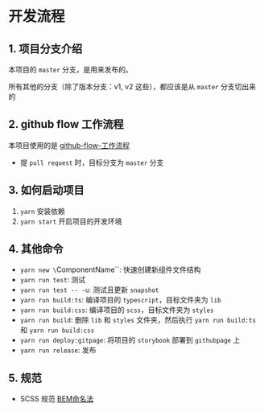 # 开发流程

## 1. 项目分支介绍

本项目的 `master` 分支，是用来发布的。

所有其他的分支（除了版本分支：v1, v2 这些），都应该是从 `master` 分支切出来的

## 2. github flow 工作流程

本项目使用的是 [github-flow-工作流程](./github-flow-工作流程.md)

- 提 `pull request` 时，目标分支为 `master` 分支

## 3. 如何启动项目

1. `yarn` 安装依赖
2. `yarn start` 开启项目的开发环境

## 4. 其他命令

- `yarn new \`ComponentName\``: 快速创建新组件文件结构
- `yarn run test`: 测试
- `yarn run test -- -u`: 测试且更新 `snapshot`
- `yarn run build:ts`: 编译项目的 `typescript`，目标文件夹为 `lib`
- `yarn run build:css`: 编译项目的 `scss`，目标文件夹为 `styles`
- `yarn run build`: 删除 `lib` 和 `styles` 文件夹，然后执行 `yarn run build:ts` 和 `yarn run build:css`
- `yarn run deploy:gitpage`: 将项目的 `storybook` 部署到 `githubpage` 上
- `yarn run release`: 发布

## 5. 规范

- SCSS 规范
[BEM命名法](./BEM命名法.md)
